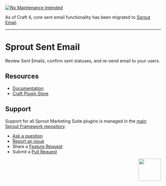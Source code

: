 
[![No Maintenance Intended](http://unmaintained.tech/badge.svg)](http://unmaintained.tech/)

As of Craft 4, core sent email functionality has been migrated to [Sprout Email](https://plugins.craftcms.com/sprout-email).

----

# Sprout Sent Email

Review Sent Emails, confirm sent statuses, and re-send email to your users.

## Resources

- [Documentation](https://sprout.barrelstrengthdesign.com/docs/sent-email/)
- [Craft Plugin Store](https://plugins.craftcms.com/sprout-sent-email)

## Support

Support for all Sprout Marketing Suite plugins is managed in the [main Sprout Framework repository][#sprout].

- [Ask a question][#questions]
- [Report an issue][#issues]
- Share a [Feature Request][#features]
- Submit a [Pull Request][#pullrequests]

<a href="https://sprout.barrelstrengthdesign.com" target="_blank">
  <img src="https://s3.amazonaws.com/sprout.barrelstrengthdesign.com-assets/content/plugins/sprout-icon.svg" width="72" height="72" align="right">
</a>

[#issues]: https://github.com/barrelstrength/sprout/issues

[#features]: https://github.com/barrelstrength/sprout/discussions/categories/feature-requests

[#pullrequests]: https://github.com/barrelstrength/sprout/pulls

[#questions]: https://github.com/barrelstrength/sprout/discussions/categories/q-a

[#sprout]: https://github.com/barrelstrength/sprout
